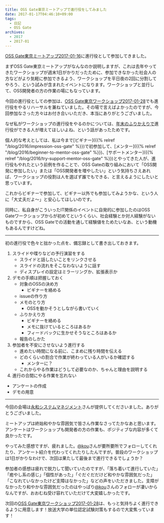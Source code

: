 ```yaml
---
title: OSS Gate東京ミートアップで進行役をしてみました
date: 2017-01-17T04:46:10+09:00
tags:
  - 日記
  - OSS Gate
archives:
  - 2017
  - 2017-01
---
```


[OSS Gate東京ミートアップ2017-01-16](https://oss-gate.doorkeeper.jp/events/55608)に進行役として参加してきました。

まずOSS Gate東京ミートアップがなんなのか説明しますが、これは去年やってきたワークショップが週末1日がかりだったために、参加できなかった社会人の方などがより気軽に参加できるよう、ワークショップを平日夜の2回に分割してやろう、という試みが含まれたイベントになります。ワークショップと並行して、OSS開発者の方の作業の場にもなっています。

今回の進行役としての参加は、[OSS Gate東京ワークショップ2017-01-28](https://oss-gate.doorkeeper.jp/events/52881)でも進行役をやるリハーサルを兼ねていました。その場で言えばよかったのですが、今回参加なさった方々はお付き合いいただき、本当にありがとうございました。

なぜ私がワークショップの進行役をやるのかについては、[年末のふりかえりで](https://oss-gate.doorkeeper.jp/events/54119)進行役ができる人が増えてほしいよね、という話があったためです。

個人的な考えとしては、私は今まで[ビギナー]({{% relref "/blog/2016/impression-oss-gate" %}})で初参加して、[メンター]({{% relref "/blog/2016/beginner-to-mentor-oss-gate" %}})、[サポートメンター]({{% relref "/blog/2016/try-support-mentor-oss-gate" %}})とやってきた人が、進行役もやれたという前例を作ることで、OSS Gateの取り組みにおいて「OSS開発に参加したい」または「OSS開発者を増やしたい」という気持ちさえあれば、ワークショップの役割は人を選ばず誰でもできる、と言えるようにしたいと思っています。

これからビギナーで参加して、ビギナー以外でも参加してみようかな、という人に「大丈夫だよ〜」と安心してほしいのです。

同時に、私自身がこういったIT関係のイベントに自発的に参加したのはOSS Gateワークショップからが初めてというくらい、社会経験とか対人経験がないものですから、OSS Gateでの活動を通して経験値をためたいなあ、という動機もあるんですけどね。

-----

初の進行役で色々と拙かった点を、備忘録として書き出しておきます。

1.  スライドや喋りなどの予行演習をする
    - スライドと話したいことをリンクさせる
    - スライドの流れをそこなわないように話す
    - ディスプレイの設定はミラーリングか、拡張表示か
2.  デモの手順は把握しておく
    - 対象のOSSの決め方
        - ビギナーを絡める
    - issueの作り方
    - メモのとり方
        - OSSを動かそうとしながら書いていく
    - ふりかえり方
        - ビギナーを絡める
        - メモに抜けているところはあるか
        - フィードバックに生かせそうなところはあるか
    - 報告のしかた
3.  参加者を不安にさせないよう進行する
    - 進めたい時間になる前に、こまめに残り時間を伝える
    - どのくらいの割合で作業が終わっている人がいるか確認する
        - メンターに？
    - これからやる作業はどうして必要なのか、ちゃんと理由を説明する
4.  進行の合間にやる作業を忘れない
  - アンケートの作成
  - デモの用意

-----

今回の会場は[永和システムマネジメント](http://www.esm.co.jp)さんが提供してくださいました。ありがとうございました。

ミートアップは終始和やかな雰囲気で皆さん作業なさってたかなあと思います。アンケートはワークショップも開発者の方の作業も、ポジティブな内容が多くて良かったです。

やってみた感想ですが、疲れました。[@kou](http://github.com/kou)さんが要所要所でフォローしてくれたり、アンケート紹介を代わってくれたりしたんですが。普段のワークショップは1日がかりなわけで、次回は果たして最後まで進行できるでしょうか？

参加者の感想は疲れで脱力して聞いていたのですが、「落ち着いて進行していた」「癒やし系の感じ」「個性があった」「ぐだぐだだけど和やかな雰囲気だった」「こなれていなかったけど支障はなかった」などの声をいただきました。支障がなかったり和やかな雰囲気だったのはやっぱり[@kou](http://github.com/kou)さんのフォローが凄いからなんですが、おおむね受け容れていただけて大変嬉しかったです。

次回の[OSS Gate東京ワークショップ2017-01-28](https://oss-gate.doorkeeper.jp/events/52881)は、もっと気持ちよく進行できるように用意します！放送大学の単位認定試験対策もするので大変焦っています！
